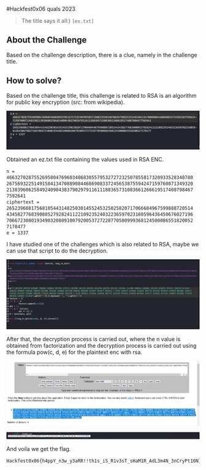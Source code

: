 #Hackfest0x06 quals 2023
> The title says it all:)
`[ex.txt]`

## About the Challenge
Based on the challenge description, there is a clue, namely in the challenge title.

## How to solve?
Based on the challenge title, this challenge is related to RSA is an algorithm for public key encryption (src: from wikipedia).

![img1](images/img1.png)

Obtained an ez.txt file containing the values used in RSA ENC.
```
n =
46632702875526958047696034868305579532727232507855817320933528340780
26756932251491584134708890844686908337245653875594247159760871349320
21383960625849240904383790297911611188365731083661266619517408798467
7592641
ciphertext =
26523968817568105443148250301455245325025820717066684967599888720514
43458277683908052792824112210923524032236597023160596436450676027196
70667230801934903208091007920053727228770580999368124500086551820052
7178477
e = 1337
```
I have studied one of the challenges which is also related to RSA, maybe we can use that script to do the decryption.

![img2](images/img2.png)

After that, the decryption process is carried out, where the n value is obtained from factorization and the decryption process is carried out using the formula pow(c, d, e) for the plaintext enc with rsa.

![img3](images/img3.png)

![flag](images/flag.png)

And voila we get the flag.

```
Hackfest0x06{h4ppY_n3w_y3aRR!!th1s_iS_R1v3sT_sHaM1R_AdL3m4N_3nCryPt10N}
```
